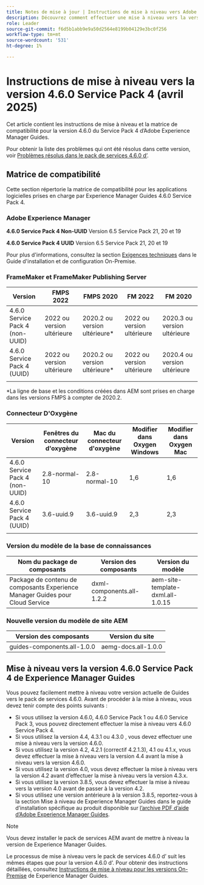 ```yaml
---
title: Notes de mise à jour | Instructions de mise à niveau vers Adobe Experience Manager Guides 4.6.0 Service Pack 4
description: Découvrez comment effectuer une mise à niveau vers la version 4.6.0 Service Pack 4 d’Adobe Experience Manager Guides
role: Leader
source-git-commit: f6d5b1abb9e9a50d2564e8199b04129e3bc0f256
workflow-type: tm+mt
source-wordcount: '531'
ht-degree: 1%

---
```


# Instructions de mise à niveau vers la version 4.6.0 Service Pack 4 (avril 2025)

Cet article contient les instructions de mise à niveau et la matrice de compatibilité pour la version 4.6.0 du Service Pack 4 d’Adobe Experience Manager Guides.

Pour obtenir la liste des problèmes qui ont été résolus dans cette version, voir [Problèmes résolus dans le pack de services 4.6.0 d’](fixed-issues-4-6-0-sp4.md).

## Matrice de compatibilité

Cette section répertorie la matrice de compatibilité pour les applications logicielles prises en charge par Experience Manager Guides 4.6.0 Service Pack 4.

### Adobe Experience Manager

**4.6.0 Service Pack 4 Non-UUID**
Version 6.5 Service Pack 21, 20 et 19

**4.6.0 Service Pack 4 UUID**
Version 6.5 Service Pack 21, 20 et 19

Pour plus d&#39;informations, consultez la section [Exigences techniques](../install-guide/download-install-technical-requirements.md) dans le Guide d&#39;installation et de configuration On-Premise.

### FrameMaker et FrameMaker Publishing Server

| Version | FMPS 2022 | FMPS 2020 | FM 2022 | FM 2020 |
| --- | --- | --- | --- | --- |
| 4.6.0 Service Pack 4 (non-UUID) | 2022 ou version ultérieure | 2020.2 ou version ultérieure* | 2022 ou version ultérieure | 2020.3 ou version ultérieure |
| 4.6.0 Service Pack 4 (UUID) | 2022 ou version ultérieure | 2020.2 ou version ultérieure* | 2022 ou version ultérieure | 2020.4 ou version ultérieure |
| | | | |

*La ligne de base et les conditions créées dans AEM sont prises en charge dans les versions FMPS à compter de 2020.2.

### Connecteur D&#39;Oxygène

| Version | Fenêtres du connecteur d&#39;oxygène | Mac du connecteur d&#39;oxygène | Modifier dans Oxygen Windows | Modifier dans Oxygen Mac |
| --- | --- | --- |--- |--- |
| 4.6.0 Service Pack 4 (non-UUID) | 2.8-normal-10 | 2.8-normal-10 | 1,6 | 1,6 |
| 4.6.0 Service Pack 4 (UUID) | 3.6-uuid.9 | 3.6-uuid.9 | 2,3 | 2,3 |
|  |  |   |

### Version du modèle de la base de connaissances

| Nom du package de composants | Version des composants | Version du modèle |
|---|---|---|
| Package de contenu de composants Experience Manager Guides pour Cloud Service | dxml-components.all-1.2.2 | aem-site-template-dxml.all-1.0.15 |

### Nouvelle version du modèle de site AEM

| Version des composants | Version du site |
|---|---|
| guides-components.all-1.0.0 | aemg-docs.all-1.0.0 |

## Mise à niveau vers la version 4.6.0 Service Pack 4 de Experience Manager Guides

Vous pouvez facilement mettre à niveau votre version actuelle de Guides vers le pack de services 4.6.0. Avant de procéder à la mise à niveau, vous devez tenir compte des points suivants :

- Si vous utilisez la version 4.6.0, 4.6.0 Service Pack 1 ou 4.6.0 Service Pack 3, vous pouvez directement effectuer la mise à niveau vers 4.6.0 Service Pack 4.
- Si vous utilisez la version 4.4, 4.3.1 ou 4.3.0 , vous devez effectuer une mise à niveau vers la version 4.6.0.
- Si vous utilisez la version 4.2, 4.2.1 (correctif 4.2.1.3), 4.1 ou 4.1.x, vous devez effectuer la mise à niveau vers la version 4.4 avant la mise à niveau vers la version 4.6.0.
- Si vous utilisez la version 4.0, vous devez effectuer la mise à niveau vers la version 4.2 avant d’effectuer la mise à niveau vers la version 4.3.x.
- Si vous utilisez la version 3.8.5, vous devez effectuer la mise à niveau vers la version 4.0 avant de passer à la version 4.2.
- Si vous utilisez une version antérieure à la version 3.8.5, reportez-vous à la section Mise à niveau de Experience Manager Guides dans le guide d’installation spécifique au produit disponible sur [l’archive PDF d’aide d’Adobe Experience Manager Guides](https://helpx.adobe.com/xml-documentation-for-experience-manager/archive.html).

>[!NOTE]
>
>Vous devez installer le pack de services AEM avant de mettre à niveau la version de Experience Manager Guides.

Le processus de mise à niveau vers le pack de services 4.6.0 d’ suit les mêmes étapes que pour la version 4.6.0 d’. Pour obtenir des instructions détaillées, consultez [Instructions de mise à niveau pour les versions On-Premise](../install-guide/upgrade-xml-documentation.md) de Experience Manager Guides.
